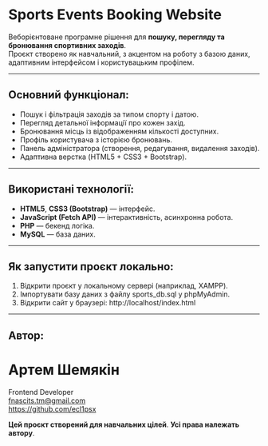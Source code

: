 # Sports Events Booking Website

Веборієнтоване програмне рішення для **пошуку, перегляду та бронювання спортивних заходів**.  
Проєкт створено як навчальний, з акцентом на роботу з базою даних, адаптивним інтерфейсом і користувацьким профілем.

---

## Основний функціонал:

- Пошук і фільтрація заходів за типом спорту і датою.
- Перегляд детальної інформації про кожен захід.
- Бронювання місць із відображенням кількості доступних.  
- Профіль користувача з історією бронювань.  
- Панель адміністратора (створення, редагування, видалення заходів).  
- Адаптивна верстка (HTML5 + CSS3 + Bootstrap).

---

## Використані технології:

- **HTML5**, **CSS3 (Bootstrap)** — інтерфейс.  
- **JavaScript (Fetch API)** — інтерактивність, асинхронна робота.  
- **PHP** — бекенд логіка.  
- **MySQL** — база даних.  

---

## Як запустити проєкт локально:

1. Відкрити проєкт у локальному сервері (наприклад, XAMPP).
2. Імпортувати базу даних з файлу sports_db.sql у phpMyAdmin.
3. Відкрити сайт у браузері: http://localhost/index.html

---

## Автор: 

# Артем Шемякін  
Frontend Developer  
fnascits.tm@gmail.com  
https://github.com/ecl1psx

**Цей проєкт створений для навчальних цілей**. **Усі права належать автору**.
